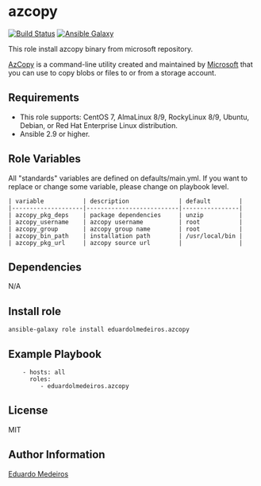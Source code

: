 # azcopy

[![Build Status](https://github.com/eduardolmedeiros/ansible-role-azcopy/workflows/build/badge.svg)](https://github.com/eduardolmedeiros/ansible-role-azcopy/actions?query=workflow%3Abuild)
[![Ansible Galaxy](https://img.shields.io/badge/galaxy-eduardolmedeiros.azcopy-blue.svg)](https://galaxy.ansible.com/eduardolmedeiros/azcopy)

This role install azcopy binary from microsoft repository.

[AzCopy](https://docs.microsoft.com/en-us/azure/storage/common/storage-use-azcopy-v10) is a command-line utility created and maintained by [Microsoft](https://www.microsoft.com) that you can use to copy blobs or files to or from a storage account.

## Requirements

* This role supports: CentOS 7, AlmaLinux 8/9, RockyLinux 8/9, Ubuntu, Debian, or Red Hat Enterprise Linux distribution.
* Ansible 2.9 or higher.

## Role Variables

All "standards" variables are defined on defaults/main.yml.
If you want to replace or change some variable, please change on playbook level.

```
| variable           | description              | default        |
|--------------------|--------------------------|----------------|
| azcopy_pkg_deps    | package dependencies     | unzip          |
| azcopy_username    | azcopy username          | root           |
| azcopy_group       | azcopy group name        | root           |
| azcopy_bin_path    | installation path        | /usr/local/bin |
| azcopy_pkg_url     | azcopy source url        |                |
```

## Dependencies

N/A

## Install role

```
ansible-galaxy role install eduardolmedeiros.azcopy
```

## Example Playbook

```
    - hosts: all
      roles:
         - eduardolmedeiros.azcopy
```

## License

MIT

## Author Information

[Eduardo Medeiros](https://www.emedeiros.me/)
